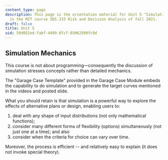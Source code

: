 ```yaml
---
content_type: page
description: This page is the orientation material for Unit 5 "Simulation Mechanics"
  in the MIT course IDS.333 Risk and Decision Analysis of fall 2021.
draft: false
title: Unit 5
uid: 50d052ed-fabf-4499-8fcf-03062500fc9d
---
```

## Simulation Mechanics

This course is not about programming—consequently the discussion of simulation stresses concepts rather than detailed mechanics.

The "Garage Case Template" provided in the Garage Case Module embeds the capability to do simulation and to generate the target curves mentioned in the videos and posted slide.

What you should retain is that simulation is a powerful way to explore the effects of alternative plans or design, enabling users to:

1. deal with any shape of input distributions (not only mathematical functions);
2. consider many different forms of flexibility (options) simultaneously (not just one at a time); and also
3. consider when the criteria for choice can vary over time.

Moreover, the process is efficient -- and relatively easy to explain (it does not invoke special theory).